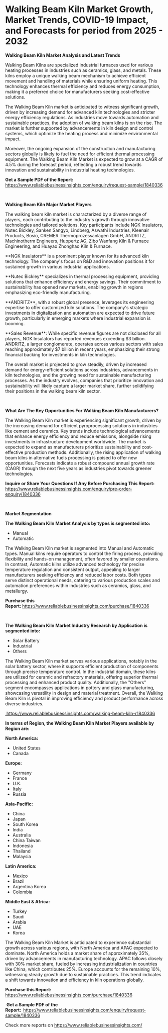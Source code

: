 <p><h1>Walking Beam Kiln Market Growth, Market Trends, COVID-19 Impact, and Forecasts for period from 2025 - 2032</h1></p><p><strong>Walking Beam Kiln Market Analysis and Latest Trends</strong></p>
<p><p>Walking Beam Kilns are specialized industrial furnaces used for various heating processes in industries such as ceramics, glass, and metals. These kilns employ a unique walking beam mechanism to achieve efficient movement and handling of materials while ensuring uniform heating. This technology enhances thermal efficiency and reduces energy consumption, making it a preferred choice for manufacturers seeking cost-effective solutions.</p><p>The Walking Beam Kiln market is anticipated to witness significant growth, driven by increasing demand for advanced kiln technologies and stricter energy efficiency regulations. As industries move towards automation and sustainable practices, the adoption of walking beam kilns is on the rise. The market is further supported by advancements in kiln design and control systems, which optimize the heating process and minimize environmental impact.</p><p>Moreover, the ongoing expansion of the construction and manufacturing sectors globally is likely to fuel the need for efficient thermal processing equipment. The Walking Beam Kiln Market is expected to grow at a CAGR of 4.5% during the forecast period, reflecting a robust trend towards innovation and sustainability in industrial heating technologies.</p></p>
<p><strong>Get a Sample PDF of the Report:&nbsp;</strong> <a href="https://www.reliablebusinessinsights.com/enquiry/request-sample/1840336?utm_campaign=2720&utm_medium=2&utm_source=Github&utm_content=ia&utm_term=28022025&utm_id=walking-beam-kiln">https://www.reliablebusinessinsights.com/enquiry/request-sample/1840336</a></p>
<p>&nbsp;</p>
<p><strong>Walking Beam Kiln Major Market Players</strong></p>
<p><p>The walking beam kiln market is characterized by a diverse range of players, each contributing to the industry's growth through innovative technologies and tailored solutions. Key participants include NGK Insulators, Nutec Bickley, Sanken Sangyo, Lindberg, Aswathi Industries, Kleenair Products, Bosio, CREMER Thermoprozessanlagen GmbH, ANDRITZ, Machinotherm Engineers, Huppertz AG, Zibo Wanfang Kiln & Furnace Engineering, and Huayao Zhonghao Kiln & Furnace.</p><p>**NGK Insulators** is a prominent player known for its advanced kiln technology. The company's focus on R&D and innovation positions it for sustained growth in various industrial applications. </p><p>**Nutec Bickley** specializes in thermal processing equipment, providing solutions that enhance efficiency and energy savings. Their commitment to sustainability has opened new markets, enabling growth in regions emphasizing eco-friendly manufacturing.</p><p>**ANDRITZ**, with a robust global presence, leverages its engineering expertise to offer customized kiln solutions. The company's strategic investments in digitalization and automation are expected to drive future growth, particularly in emerging markets where industrial expansion is booming.</p><p>**Sales Revenue**: While specific revenue figures are not disclosed for all players, NGK Insulators has reported revenues exceeding $3 billion. ANDRITZ, a larger conglomerate, operates across various sectors with sales reaching approximately $7 billion in recent years, emphasizing their strong financial backing for investments in kiln technologies.</p><p>The overall market is projected to grow steadily, driven by increased demand for energy-efficient solutions across industries, advancements in kiln technologies, and the growing need for sustainable manufacturing processes. As the industry evolves, companies that prioritize innovation and sustainability will likely capture a larger market share, further solidifying their positions in the walking beam kiln sector.</p></p>
<p>&nbsp;</p>
<p><strong>What Are The Key Opportunities For Walking Beam Kiln Manufacturers?</strong></p>
<p><p>The Walking Beam Kiln market is experiencing significant growth, driven by the increasing demand for efficient pyroprocessing solutions in industries like cement and ceramics. Key trends include technological advancements that enhance energy efficiency and reduce emissions, alongside rising investments in infrastructure development worldwide. The market is expected to expand as manufacturers prioritize sustainability and cost-effective production methods. Additionally, the rising application of walking beam kilns in alternative fuels processing is poised to offer new opportunities. Forecasts indicate a robust compound annual growth rate (CAGR) through the next five years as industries pivot towards greener technologies.</p></p>
<p><strong>Inquire or Share Your Questions If Any Before Purchasing This Report:</strong> <a href="https://www.reliablebusinessinsights.com/enquiry/pre-order-enquiry/1840336?utm_campaign=2720&utm_medium=2&utm_source=Github&utm_content=ia&utm_term=28022025&utm_id=walking-beam-kiln">https://www.reliablebusinessinsights.com/enquiry/pre-order-enquiry/1840336</a></p>
<p>&nbsp;</p>
<p><strong>Market Segmentation</strong></p>
<p><strong>The Walking Beam Kiln Market Analysis by types is segmented into:</strong></p>
<p><ul><li>Manual</li><li>Automatic</li></ul></p>
<p><p>The Walking Beam Kiln market is segmented into Manual and Automatic types. Manual kilns require operators to control the firing process, providing flexibility and hands-on management, often favored by smaller operations. In contrast, Automatic kilns utilize advanced technology for precise temperature regulation and consistent output, appealing to larger manufacturers seeking efficiency and reduced labor costs. Both types serve distinct operational needs, catering to various production scales and automation preferences within industries such as ceramics, glass, and metallurgy.</p></p>
<p><strong>Purchase this Report:&nbsp;</strong><a href="https://www.reliablebusinessinsights.com/purchase/1840336?utm_campaign=2720&utm_medium=2&utm_source=Github&utm_content=ia&utm_term=28022025&utm_id=walking-beam-kiln">https://www.reliablebusinessinsights.com/purchase/1840336</a></p>
<p>&nbsp;</p>
<p><strong>The Walking Beam Kiln Market Industry Research by Application is segmented into:</strong></p>
<p><ul><li>Solar Battery</li><li>Industrial</li><li>Others</li></ul></p>
<p><p>The Walking Beam Kiln market serves various applications, notably in the solar battery sector, where it supports efficient production of components through precise temperature control. In the industrial domain, these kilns are utilized for ceramic and refractory materials, offering superior thermal processing and enhanced product quality. Additionally, the "Others" segment encompasses applications in pottery and glass manufacturing, showcasing versatility in design and material treatment. Overall, the Walking Beam Kiln is pivotal in improving efficiency and product performance across diverse industries.</p></p>
<p><a href="https://www.reliablebusinessinsights.com/walking-beam-kiln-r1840336?utm_campaign=2720&utm_medium=2&utm_source=Github&utm_content=ia&utm_term=28022025&utm_id=walking-beam-kiln">&nbsp;https://www.reliablebusinessinsights.com/walking-beam-kiln-r1840336</a></p>
<p><strong>In terms of Region, the Walking Beam Kiln Market Players available by Region are:</strong></p>
<p>
    <p> <strong> North America: </strong>
        <ul>
            <li>United States</li>
            <li>Canada</li>
        </ul>
        </p> 
    <p> <strong> Europe: </strong>
        <ul>
            <li>Germany</li>
            <li>France</li>
            <li>U.K.</li>
            <li>Italy</li>
            <li>Russia</li>
        </ul>
        </p> 
    <p> <strong> Asia-Pacific: </strong>
        <ul>
            <li>China</li>
            <li>Japan</li>
            <li>South Korea</li>
            <li>India</li>
            <li>Australia</li>
            <li>China Taiwan</li>
            <li>Indonesia</li>
            <li>Thailand</li>
            <li>Malaysia</li>
        </ul>
        </p> 
    <p> <strong> Latin America: </strong>
        <ul>
            <li>Mexico</li>
            <li>Brazil</li>
            <li>Argentina Korea</li>
            <li>Colombia</li>
        </ul>
        </p> 
    <p> <strong> Middle East & Africa: </strong>
        <ul>
            <li>Turkey</li>
            <li>Saudi</li>
            <li>Arabia</li>
            <li>UAE</li>
            <li>Korea</li>
        </ul>
    </p>
    </p>
<p><p>The Walking Beam Kiln Market is anticipated to experience substantial growth across various regions, with North America and APAC expected to dominate. North America holds a market share of approximately 35%, driven by advancements in manufacturing technology. APAC follows closely with 30% market share, fueled by increasing industrialization in countries like China, which contributes 25%. Europe accounts for the remaining 10%, witnessing steady growth due to sustainable practices. This trend indicates a shift towards innovation and efficiency in kiln operations globally.</p></p>
<p><strong>Purchase this Report: </strong><a href="https://www.reliablebusinessinsights.com/purchase/1840336?utm_campaign=2720&utm_medium=2&utm_source=Github&utm_content=ia&utm_term=28022025&utm_id=walking-beam-kiln">https://www.reliablebusinessinsights.com/purchase/1840336</a></p>
<p>&nbsp;<strong>Get a Sample PDF of the Report:&nbsp;&nbsp;</strong><a href="https://www.reliablebusinessinsights.com/enquiry/request-sample/1840336?utm_campaign=2720&utm_medium=2&utm_source=Github&utm_content=ia&utm_term=28022025&utm_id=walking-beam-kiln">https://www.reliablebusinessinsights.com/enquiry/request-sample/1840336</a></p>
<p><strong></strong></p>
<p>Check more reports on <a href="https://www.reliablebusinessinsights.com/?utm_campaign=2720&utm_medium=2&utm_source=Github&utm_content=ia&utm_term=28022025&utm_id=walking-beam-kiln">https://www.reliablebusinessinsights.com/</a></p>